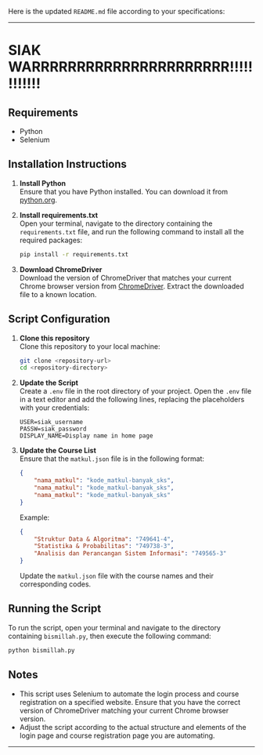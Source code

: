 Here is the updated `README.md` file according to your specifications:

---

# SIAK WARRRRRRRRRRRRRRRRRRRRRR!!!!!!!!!!!!

## Requirements

- Python
- Selenium

## Installation Instructions

1. **Install Python**  
   Ensure that you have Python installed. You can download it from [python.org](https://www.python.org/downloads/).

2. **Install requirements.txt**  
   Open your terminal, navigate to the directory containing the `requirements.txt` file, and run the following command to install all the required packages:
   ```sh
   pip install -r requirements.txt
   ```

3. **Download ChromeDriver**  
   Download the version of ChromeDriver that matches your current Chrome browser version from [ChromeDriver](https://sites.google.com/a/chromium.org/chromedriver/downloads). Extract the downloaded file to a known location.

## Script Configuration

1. **Clone this repository**  
   Clone this repository to your local machine:
   ```sh
   git clone <repository-url>
   cd <repository-directory>
   ```

2. **Update the Script**  
   Create a `.env` file in the root directory of your project. Open the `.env` file in a text editor and add the following lines, replacing the placeholders with your credentials:
   ```env
   USER=siak_username
   PASSW=siak_password
   DISPLAY_NAME=Display name in home page
   ```

3. **Update the Course List**  
   Ensure that the `matkul.json` file is in the following format:
   ```json
   {
       "nama_matkul": "kode_matkul-banyak_sks",
       "nama_matkul": "kode_matkul-banyak_sks",
       "nama_matkul": "kode_matkul-banyak_sks"
   }
   ```
   Example:
   ```json
   {
       "Struktur Data & Algoritma": "749641-4",
       "Statistika & Probabilitas": "749738-3",
       "Analisis dan Perancangan Sistem Informasi": "749565-3"
   }
   ```

   Update the `matkul.json` file with the course names and their corresponding codes.

## Running the Script

To run the script, open your terminal and navigate to the directory containing `bismillah.py`, then execute the following command:
```sh
python bismillah.py
```

## Notes

- This script uses Selenium to automate the login process and course registration on a specified website. Ensure that you have the correct version of ChromeDriver matching your current Chrome browser version.
- Adjust the script according to the actual structure and elements of the login page and course registration page you are automating.

---